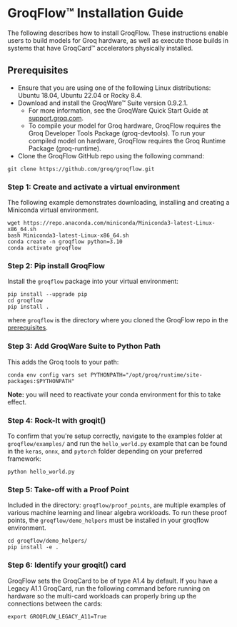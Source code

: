 # GroqFlow™ Installation Guide

The following describes how to install GroqFlow. These instructions enable users to build models for Groq hardware, as well as execute those builds in systems that have GroqCard™ accelerators physically installed.

## Prerequisites

- Ensure that you are using one of the following Linux distributions: Ubuntu 18.04, Ubuntu 22.04 or Rocky 8.4.
- Download and install the GroqWare™ Suite version 0.9.2.1.
  - For more information, see the GroqWare Quick Start Guide at [support.groq.com](https://support.groq.com).
  - To compile your model for Groq hardware, GroqFlow requires the Groq Developer Tools Package (groq-devtools). To run your compiled model on hardware, GroqFlow requires the Groq Runtime Package (groq-runtime).
- Clone the GroqFlow GitHub repo using the following command:

```
git clone https://github.com/groq/groqflow.git
```

### Step 1: Create and activate a virtual environment

The following example demonstrates downloading, installing and creating a Miniconda virtual environment.

```
wget https://repo.anaconda.com/miniconda/Miniconda3-latest-Linux-x86_64.sh
bash Miniconda3-latest-Linux-x86_64.sh
conda create -n groqflow python=3.10
conda activate groqflow
```

### Step 2: Pip install GroqFlow

Install the `groqflow` package into your virtual environment:

```
pip install --upgrade pip
cd groqflow
pip install .
```

where `groqflow` is the directory where you cloned the GroqFlow repo in the [prerequisites](#prerequisites).

### Step 3: Add GroqWare Suite to Python Path

This adds the Groq tools to your path:

```
conda env config vars set PYTHONPATH="/opt/groq/runtime/site-packages:$PYTHONPATH"
```

**Note:** you will need to reactivate your conda environment for this to take effect.

### Step 4: Rock-It with groqit()

To confirm that you're setup correctly, navigate to the examples folder at `groqflow/examples/` and run the `hello_world.py` example that can be found in the `keras`, `onnx`, and `pytorch` folder depending on your preferred framework:

```
python hello_world.py
```

### Step 5: Take-off with a Proof Point

Included in the directory: `groqflow/proof_points`, are multiple examples of various machine learning and linear algebra workloads. To run these proof points, the `groqflow/demo_helpers` must be installed in your groqflow environment.

```
cd groqflow/demo_helpers/
pip install -e .
```

### Step 6: Identify your groqit() card

GroqFlow sets the GroqCard to be of type A1.4 by default. If you have a Legacy A1.1 GroqCard, run the following command before running on hardware so the multi-card workloads can properly bring up the connections between the cards:

```
export GROQFLOW_LEGACY_A11=True
```

